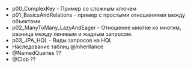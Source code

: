 - p00_ComplexKey - Пример со сложным ключем
- p01_BasicsAndRelations - пример с простыми отношениями между объектами
- p02_ManyToMany_LazyAndEager - Отношение многие ко многим, разница между ленивым и жадным запросом.
- p03_JPA_HQL - Виды запросов на HQL
- Наследование таблиц @Inheritance
- @NamedQueries ??
- @Clob ??